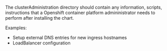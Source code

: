 The clusterAdministration directory should contain any information, scripts, instructions that a Openshift container platform  admininistrator needs to perform after installing the chart.

Examples:
- Setup external DNS entries for new ingress hostnames
- LoadBalancer configuration



 


